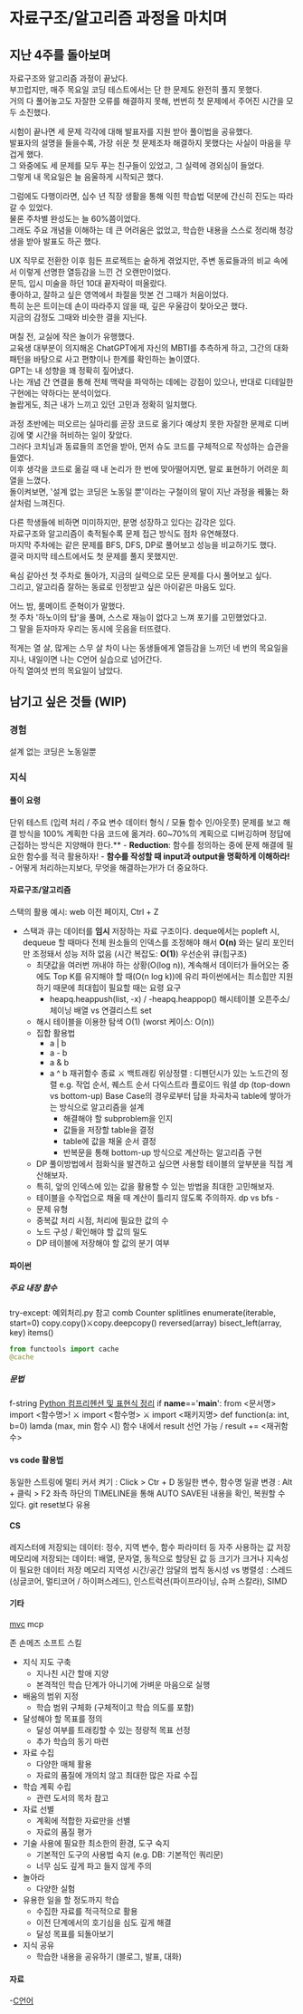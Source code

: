 # 자료구조/알고리즘 과정을 마치며

## 지난 4주를 돌아보며

자료구조와 알고리즘 과정이 끝났다.  
부끄럽지만, 매주 목요일 코딩 테스트에서는 단 한 문제도 완전히 풀지 못했다.  
거의 다 풀어놓고도 자잘한 오류를 해결하지 못해, 번번히 첫 문제에서 주어진 시간을 모두 소진했다.

시험이 끝나면 세 문제 각각에 대해 발표자를 지원 받아 풀이법을 공유했다.  
발표자의 설명을 들을수록, 가장 쉬운 첫 문제조차 해결하지 못했다는 사실이 마음을 무겁게 했다.  
그 와중에도 세 문제를 모두 푸는 친구들이 있었고, 그 실력에 경외심이 들었다.  
그렇게 내 목요일은 늘 음울하게 시작되곤 했다.  

그럼에도 다행이라면, 십수 년 직장 생활을 통해 익힌 학습법 덕분에 간신히 진도는 따라갈 수 있었다.  
물론 주차별 완성도는 늘 60%쯤이었다.  
그래도 주요 개념을 이해하는 데 큰 어려움은 없었고, 학습한 내용을 스스로 정리해 청강생을 받아 발표도 하곤 했다.  

UX 직무로 전환한 이후 힘든 프로젝트는 숱하게 겪었지만, 주변 동료들과의 비교 속에서 이렇게 선명한 열등감을 느낀 건 오랜만이었다.  
문득, 입시 미술을 하던 10대 끝자락이 떠올랐다.  
좋아하고, 잘하고 싶은 영역에서 좌절을 맛본 건 그때가 처음이었다.  
특히 눈은 트이는데 손이 따라주지 않을 때, 깊은 우울감이 찾아오곤 했다.  
지금의 감정도 그때와 비슷한 결을 지닌다.  

며칠 전, 교실에 작은 놀이가 유행했다.  
교육생 대부분이 의지해온 ChatGPT에게 자신의 MBTI를 추측하게 하고, 그간의 대화 패턴을 바탕으로 사고 편향이나 한계를 확인하는 놀이였다.  
GPT는 내 성향을 꽤 정확히 짚어냈다.  
나는 개념 간 연결을 통해 전체 맥락을 파악하는 데에는 강점이 있으나, 반대로 디테일한 구현에는 약하다는 분석이었다.  
놀랍게도, 최근 내가 느끼고 있던 고민과 정확히 일치했다.  

과정 초반에는 떠오르는 실마리를 곧장 코드로 옮기다 예상치 못한 자잘한 문제로 디버깅에 몇 시간을 허비하는 일이 잦았다.  
그러다 코치님과 동료들의 조언을 받아, 먼저 슈도 코드를 구체적으로 작성하는 습관을 들였다.  
이후 생각을 코드로 옮길 때 내 논리가 한 번에 맞아떨어지면, 말로 표현하기 어려운 희열을 느꼈다.  
돌이켜보면, '설계 없는 코딩은 노동일 뿐'이라는 구철이의 말이 지난 과정을 꿰뚫는 화살처럼 느껴진다.  

다른 학생들에 비하면 미미하지만, 분명 성장하고 있다는 감각은 있다.  
자료구조와 알고리즘이 축적될수록 문제 접근 방식도 점차 유연해졌다.  
마지막 주차에는 같은 문제를 BFS, DFS, DP로 풀어보고 성능을 비교하기도 했다.  
결국 마지막 테스트에서도 첫 문제를 풀지 못했지만.

욕심 같아선 첫 주차로 돌아가, 지금의 실력으로 모든 문제를 다시 풀어보고 싶다.  
그리고, 알고리즘 잘하는 동료로 인정받고 싶은 아이같은 마음도 있다.  

어느 밤, 룸메이트 준혁이가 말했다.  
첫 주차 '하노이의 탑'을 풀며, 스스로 재능이 없다고 느껴 포기를 고민했었다고.  
그 말을 듣자마자 우리는 동시에 웃음을 터뜨렸다.  

적게는 열 살, 많게는 스무 살 차이 나는 동생들에게 열등감을 느끼던 네 번의 목요일을 지나, 내일이면 나는 C언어 실습으로 넘어간다.  
아직 열여섯 번의 목요일이 남았다.  

## 남기고 싶은 것들 (WIP)


### 경험
설계 없는 코딩은 노동일뿐


### 지식

#### 풀이 요령
단위 테스트 (입력 처리 / 주요 변수 데이터 형식 / 모듈 함수 인/아웃풋)
문제를 보고 해결 방식을 100% 계획한 다음 코드에 옮겨라. 60~70%의 계획으로 디버깅하며 정답에 근접하는 방식은 지양해야 한다.**
    - **Reduction**: 함수를 정의하는 중에 문제 해결에 필요한 함수를 적극 활용하자! 
    - **함수를 작성할 때 input과 output을 명확하게 이해하라!**
        - 어떻게 처리하는지보다, 무엇을 해결하는가!가 더 중요하다.


#### 자료구조/알고리즘
스택의 활용 예시: web 이전 페이지, Ctrl + Z
- 스택과 큐는 데이터를 **임시** 저장하는 자료 구조이다.
deque에서는 popleft 시, dequeue 할 때마다 전체 원소들의 인덱스를 조정해야 해서 **O(n)** 와는 달리 포인터만 조정돼서 성능 저하 없음 (시간 복잡도: **O(1)**)
우선순위 큐(힙구조)
    - 최댓값을 여러번 꺼내야 하는 상황(O(log n)), 계속해서 데이터가 들어오는 중에도 Top K를 유지해야 할 때(O(n log k))에 유리
파이썬에서는 최소힙만 지원하기 때문에 최대힙이 필요할 때는 요령 요구
        - heapq.heappush(list, -x) / -heapq.heappop()
해시테이블 오픈주소/체이닝
배열 vs 연결리스트
set
    - 해시 테이블을 이용한 탐색 O(1) (worst 케이스: O(n))
    - 집합 활용법
        - a | b
        - a - b
        - a & b
        - a ^ b
재귀함수 종료 ⚔️ 백트래킹
위상정렬 : 디펜던시가 있는 노드간의 정렬 e.g. 작업 순서, 퀘스트 순서
다익스트라
플로이드 워셜
dp (top-down vs bottom-up)
Base Case의 경우로부터 답을 차곡차곡 table에 쌓아가는 방식으로 알고리즘을 설계
            - 해결해야 할 subproblem을 인지
            - 값들을 저장할 table을 결정
            - table에 값을 채울 순서 결정
            - 반복문을 통해 bottom-up 방식으로 계산하는 알고리즘 구현
    - DP 풀이방법에서 점화식을 발견하고 싶으면 사용할 테이블의 앞부분을 직접 계산해보자.
    - 특히, 앞의 인덱스에 있는 값을 활용할 수 있는 방법을 최대한 고민해보자.
    - 테이블을 수작업으로 채울 때 계산이 틀리지 않도록 주의하자.
dp vs bfs - 
    - 문제 유형
    - 중복값 처리 시점, 처리에 필요한 값의 수
    - 노드 구성 / 확인해야 할 값의 밀도        
    - DP 테이블에 저장해야 할 값의 분기 여부



#### 파이썬 
##### 주요 내장 함수
try-except: 예외처리.py 참고
comb
Counter
splitlines
enumerate(iterable, start=0)
copy.copy()⚔️copy.deepcopy() 
reversed(array)
bisect_left(array, key)
items()
```python
from functools import cache 
@cache
```

##### 문법
f-string
[Python 컴프리헨션 및 표현식 정리](https://unused.tistory.com/207) 
if __name__=='__main__':
from <문서명> import <함수명>! ⚔️ import <함수명> ⚔️ import <패키지명>
def function(a: int, b=0)
lamda (max, min 함수 시)
함수 내에서 result 선언 가능 / result += <재귀함수>


#### vs code 활용법
동일한 스트링에 멀티 커서 켜기 : Click > Ctr + D
동일한 변수, 함수명 일괄 변경 : Alt + 클릭 > F2
좌측 하단의 TIMELINE을 통해 AUTO SAVE된 내용을 확인, 복원할 수 있다. git reset보다 유용


#### CS
레지스터에 저장되는 데이터: 정수, 지역 변수, 함수 파라미터 등 자주 사용하는 값 저장
메모리에 저장되는 데이터: 배열, 문자열, 동적으로 할당된 값 등 크기가 크거나 지속성이 필요한 데이터 저장
메모리 지역성 시간/공간
암달의 법칙
동시성 vs 병렬성 : 스레드(싱글코어, 멀티코어 / 하이퍼스레드), 인스트럭션(파이프라이닝, 슈퍼 스칼라), SIMD 


#### 기타
[mvc](https://github.com/kftjungle-8th-307-week1-team6/jungle-for-tomorrow)
mcp

존 손메즈 소프트 스킬
- 지식 지도 구축
    - 지나친 시간 할애 지양
    - 본격적인 학습 단계가 아니기에 가벼운 마음으로 실행
- 배움의 범위 지정
    - 학습 범위 구체화 (구체적이고 학습 의도를 포함)    
- 달성해야 할 목표를 정의
    - 달성 여부를 트래킹할 수 있는 정량적 목표 선정
    - 추가 학습의 동기 마련
- 자료 수집
    - 다양한 매체 활용
    - 자료의 품질에 개의치 않고 최대한 많은 자료 수집
- 학습 계획 수립
    - 관련 도서의 목차 참고
- 자료 선별
    - 계획에 적합한 자료만을 선별
    - 자료의 품질 평가
- 기술 사용에 필요한 최소한의 환경, 도구 숙지
    - 기본적인 도구의 사용법 숙지 (e.g. DB: 기본적인 쿼리문)
    - 너무 심도 깊게 파고 들지 않게 주의
- 놀아라
    - 다양한 실험
- 유용한 일을 할 정도까지 학습
    - 수집한 자료를 적극적으로 활용
    - 이전 단계에서의 호기심을 심도 깊게 해결
    - 달성 목표를 되돌아보기
- 지식 공유
    - 학습한 내용을 공유하기 (블로그, 발표, 대화)

#### 자료
-[C언어](https://www.tcpschool.com/c/intro)
